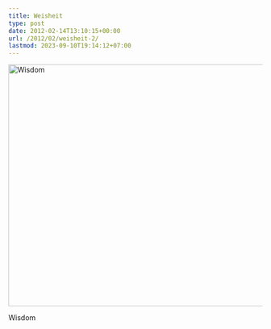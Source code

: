 ```yaml
---
title: Weisheit
type: post
date: 2012-02-14T13:10:15+00:00
url: /2012/02/weisheit-2/
lastmod: 2023-09-10T19:14:12+07:00
---
```

<div class="media photo image">
  <a href="http://www.flickr.com/photos/schreibblogade/6771452919/" title="Wisdom by Patrick Kollitsch, on Flickr"><img src="//farm8.staticflickr.com/7146/6771452919_d6bae93a31_z.jpg" width="640" height="480" alt="Wisdom" /></a></p>

  <p>
    Wisdom
  </p>
</div>
